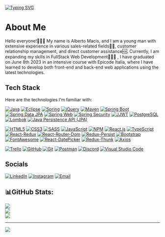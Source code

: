 
[![Typing SVG](https://readme-typing-svg.demolab.com?font=Fira+Code&weight=900&size=25&duration=3000&pause=2000&color=25A149&background=FF193A00&width=465&lines=+Welcome+on+Macis+Alberto's+GitHub)](https://git.io/typing-svg)

# About Me

Hello everyone!🙋🏻‍♂️ My name is Alberto Macis, and I am a young man with extensive experience in various sales-related fields🤝🏻, customer relationship management, and direct customer assistance🆘. Currently, I am expanding my skills in FullStack Web Development👨🏻‍💻 , I have graduated on June 8th 2023 in an intensive course with Epicode Italia, where I have learned to develop both front-end and back-end web applications using the latest technologies.


## Tech Stack

Here are the technologies I'm familiar with:

[![Java](https://img.shields.io/badge/Java-%23ED8B00.svg?style=flat-square&logo=java&logoColor=white)](URL_Java)
[![Eclipse](https://img.shields.io/badge/Eclipse-%232C2255.svg?style=flat-square&logo=eclipse&logoColor=white)](URL_Eclipse)
[![Spring](https://img.shields.io/badge/Spring-%236DB33F.svg?style=flat-square&logo=spring&logoColor=white)](URL_Spring)
[![jQuery](https://img.shields.io/badge/jQuery-%230769AD.svg?style=flat-square&logo=jquery&logoColor=white)](URL_jQuery)
[![Maven](https://img.shields.io/badge/Maven-%23C71A36.svg?style=flat-square&logo=apache-maven&logoColor=white)](URL_Maven)
[![Spring Boot](https://img.shields.io/badge/Spring_Boot-%236DB33F.svg?style=flat-square&logo=spring&logoColor=white)](URL_Spring_Boot)
[![Spring Data JPA](https://img.shields.io/badge/Spring_Data_JPA-%23F05032.svg?style=flat-square&logo=spring&logoColor=white)](URL_Spring_Data_JPA)
[![Spring Web](https://img.shields.io/badge/Spring_Web-%236DB33F.svg?style=flat-square&logo=spring&logoColor=white)](URL_Spring_Web)
[![Spring Security](https://img.shields.io/badge/Spring_Security-%236DB33F.svg?style=flat-square&logo=spring&logoColor=white)](URL_Spring_Security)
[![JJWT](https://img.shields.io/badge/JJWT-%23336791.svg?style=flat-square&logo=java&logoColor=white)](URL_JJWT)
[![PostgreSQL](https://img.shields.io/badge/PostgreSQL-%23336791.svg?style=flat-square&logo=postgresql&logoColor=white)](URL_PostgreSQL)
[![Lombok](https://img.shields.io/badge/Lombok-%23BC2F2E.svg?style=flat-square&logo=java&logoColor=white)](URL_Lombok)
[![Java Persistence API (JPA)](https://img.shields.io/badge/JPA-Java_Persistence_API-yellow?style=flat-square)](URL_JPA)

[![HTML5](https://img.shields.io/badge/HTML5-%23E34F26.svg?style=flat-square&logo=html5&logoColor=white)](URL_HTML5)
[![CSS3](https://img.shields.io/badge/CSS3-%231572B6.svg?style=flat-square&logo=css3&logoColor=white)](URL_CSS3)
[![SASS](https://img.shields.io/badge/SASS-%23CC6699.svg?style=flat-square&logo=sass&logoColor=white)](URL_SASS)
[![JavaScript](https://img.shields.io/badge/JavaScript-%23F7DF1E.svg?style=flat-square&logo=javascript&logoColor=black)](URL_JavaScript)
[![NPM](https://img.shields.io/badge/NPM-%23000000.svg?style=flat-square&logo=npm&logoColor=white)](URL_NPM)
[![React.js](https://img.shields.io/badge/React.js-%2361DAFB.svg?style=flat-square&logo=react&logoColor=white)](URL_React)
[![TypeScript](https://img.shields.io/badge/TypeScript-%233178C6.svg?style=flat-square&logo=typescript&logoColor=white)](URL_TypeScript)
[![React-Redux](https://img.shields.io/badge/React--Redux-%23593d88.svg?style=flat-square&logo=react&logoColor=white)](URL_React_Redux)
[![React-Router-Dom](https://img.shields.io/badge/React--Router--Dom-%23CA4245.svg?style=flat-square&logo=react-router&logoColor=white)](URL_React_Router_Dom)
[![Redux-Persist](https://img.shields.io/badge/Redux--Persist-%23764ABC.svg?style=flat-square&logo=redux&logoColor=white)](URL_Redux_Persist)
[![Bootstrap](https://img.shields.io/badge/Bootstrap-%23563D7C.svg?style=flat-square&logo=bootstrap&logoColor=white)](URL_Bootstrap)
[![FontAwesome](https://img.shields.io/badge/FontAwesome-%230845F6.svg?style=flat-square&logo=font-awesome&logoColor=white)](URL_FontAwesome)
[![React-DatePicker](https://img.shields.io/badge/React--DatePicker-%231CA6E1.svg?style=flat-square&logo=react&logoColor=white)](URL_React_DatePicker)
[![Redux-Thunk](https://img.shields.io/badge/Redux--Thunk-%237764BC.svg?style=flat-square&logo=redux&logoColor=white)](URL_Redux_Thunk)
[![Axios](https://img.shields.io/badge/Axios-%23007BFF.svg?style=flat-square&logo=axios&logoColor=white)](URL_Axios)

[![Trello](https://img.shields.io/badge/Trello-%23026AA7.svg?style=flat-square&logo=trello&logoColor=white)](URL_Trello)
[![GitHub](https://img.shields.io/badge/GitHub-%23181717.svg?style=flat-square&logo=github&logoColor=white)](URL_GitHub)
[![Git](https://img.shields.io/badge/Git-%23F05032.svg?style=flat-square&logo=git&logoColor=white)](URL_Git)
[![Postman](https://img.shields.io/badge/Postman-%23FF6C37.svg?style=flat-square&logo=postman&logoColor=white)](URL_Postman)
[![Discord](https://img.shields.io/badge/Discord-%237289DA.svg?style=flat-square&logo=discord&logoColor=white)](URL_Discord)
[![Visual Studio Code](https://img.shields.io/badge/Visual_Studio_Code-%23007ACC.svg?style=flat-square&logo=visual-studio-code&logoColor=white)](URL_VSCode)

## Socials

[![LinkedIn](https://img.shields.io/badge/-LinkedIn-blue?style=flat-square&logo=LinkedIn&logoColor=white&link=https://www.linkedin.com/in/alberto-macis-052273153/)](https://www.linkedin.com/in/alberto-macis-052273153/)
[![Instagram](https://img.shields.io/badge/Instagram-%23E4405F.svg?style=flat-square&logo=instagram&logoColor=white)](https://www.instagram.com/bebomacis/)
[![Email](https://img.shields.io/badge/Email-%23D14836.svg?style=flat-square&logo=gmail&logoColor=white)](mailto:bebo.macis@gmail.com)

## 📊GitHub Stats:

![](https://github-readme-stats.vercel.app/api?username=bebob94&theme=dark&hide_border=false&include_all_commits=false&count_private=false)<br/>
![](https://github-readme-streak-stats.herokuapp.com/?user=bebob94&theme=dark&hide_border=false)<br/>
![](https://github-readme-stats.vercel.app/api/top-langs/?username=bebob94&theme=dark&hide_border=false&include_all_commits=false&count_private=false&layout=compact)

---
[![](https://visitcount.itsvg.in/api?id=bebob94&icon=0&color=0)](https://visitcount.itsvg.in)




